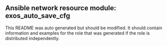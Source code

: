 ## Ansible network resource module: exos_auto_save_cfg

This README was auto generated but should be modified.  It should contain information and examples
for the role that was generated if the role is distributed independently.
